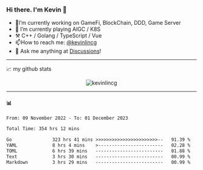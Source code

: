 ### Hi there. I'm Kevin 👋

- 🔭I’m currently working on GameFi, BlockChain, DDD, Game Server
- 🌱 I’m currently playing AIGC / K8S
-   :hammer_and_pick: C++ / Golang / TypeScript / Vue
- 📫How to reach me: [@kevinlincg](https://twitter.com/kevinlincg) 
-   :thought_balloon: Ask me anything at [Discussions](https://github.com/kevinlincg/kevinlincg/discussions/new)!

---

📈 my github stats

<p align="center"> <img src="https://github-readme-stats-ouuan.vercel.app/api?username=kevinlincg&theme=dark&show_icons=true&count_private=true" alt="kevinlincg" />

---

#### :bar_chart: 

<!--START_SECTION:waka-->

```txt
From: 09 November 2022 - To: 01 December 2023

Total Time: 354 hrs 12 mins

Go               323 hrs 41 mins >>>>>>>>>>>>>>>>>>>>>>>--   91.39 %
YAML             8 hrs 4 mins    >------------------------   02.28 %
TOML             6 hrs 39 mins   -------------------------   01.88 %
Text             3 hrs 30 mins   -------------------------   00.99 %
Markdown         3 hrs 29 mins   -------------------------   00.99 %
```

<!--END_SECTION:waka-->
